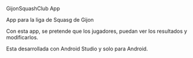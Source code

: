 GijonSquashClub App

App para la liga de Squasg de Gijon

Con esta app, se pretende que los jugadores, puedan ver los resultados y modificarlos.


Esta desarrollada con Android Studio y solo para Android.